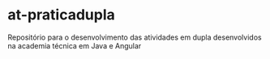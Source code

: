 # at-praticadupla
Repositório para o desenvolvimento das atividades em dupla desenvolvidos na academia técnica em Java e Angular
